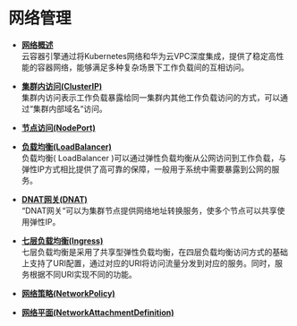 # 网络管理<a name="cce_01_0020"></a>

-   **[网络概述](网络概述.md)**  
云容器引擎通过将Kubernetes网络和华为云VPC深度集成，提供了稳定高性能的容器网络，能够满足多种复杂场景下工作负载间的互相访问。
-   **[集群内访问\(ClusterIP\)](集群内访问(ClusterIP).md)**  
集群内访问表示工作负载暴露给同一集群内其他工作负载访问的方式，可以通过“集群内部域名“访问。
-   **[节点访问\(NodePort\)](节点访问(NodePort).md)**  

-   **[负载均衡\(LoadBalancer\)](负载均衡(LoadBalancer).md)**  
负载均衡\( LoadBalancer \)可以通过弹性负载均衡从公网访问到工作负载，与弹性IP方式相比提供了高可靠的保障，一般用于系统中需要暴露到公网的服务。
-   **[DNAT网关\(DNAT\)](DNAT网关(DNAT).md)**  
“DNAT网关“可以为集群节点提供网络地址转换服务，使多个节点可以共享使用弹性IP。
-   **[七层负载均衡\(Ingress\)](七层负载均衡(Ingress).md)**  
七层负载均衡是采用了共享型弹性负载均衡，在四层负载均衡访问方式的基础上支持了URI配置，通过对应的URI将访问流量分发到对应的服务。同时，服务根据不同URI实现不同的功能。
-   **[网络策略\(NetworkPolicy\)](网络策略(NetworkPolicy).md)**  

-   **[网络平面\(NetworkAttachmentDefinition\)](网络平面(NetworkAttachmentDefinition).md)**  



